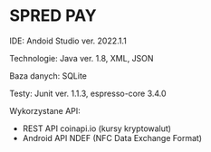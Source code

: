 # SPRED PAY

IDE: Andoid Studio ver. 2022.1.1

Technologie: Java ver. 1.8, XML, JSON

Baza danych: SQLite

Testy: Junit ver. 1.1.3, espresso-core 3.4.0

Wykorzystane API: 	
  - REST API coinapi.io (kursy kryptowalut)		
  - Android API NDEF (NFC Data Exchange Format)

